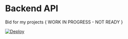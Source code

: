 # Backend API
Bid for my projects { WORK IN PROGRESS - NOT READY }

[![Deploy](https://www.herokucdn.com/deploy/button.svg)](https://dashboard.heroku.com/apps/backend-bidding-app/activity)

